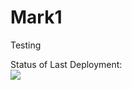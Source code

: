 # Mark1
Testing

Status of Last Deployment:<br>
<img src="https://github.com/Sudzilovskyi/Mark1/workflows/Mark0/badge.svg?branch=master"><br>
